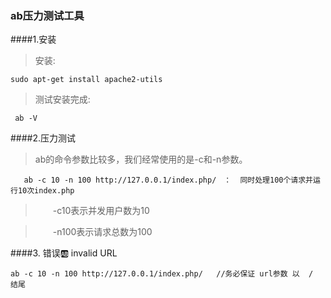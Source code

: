 ### ab压力测试工具

####1.安装

> 安装:
```
sudo apt-get install apache2-utils
```

> 测试安装完成:

```
 ab -V
```

####2.压力测试

> ab的命令参数比较多，我们经常使用的是-c和-n参数。

```
   ab -c 10 -n 100 http://127.0.0.1/index.php/　：  同时处理100个请求并运行10次index.php
```
>　　-c10表示并发用户数为10  

>　　-n100表示请求总数为100


####3. 错误:ab: invalid URL

```
ab -c 10 -n 100 http://127.0.0.1/index.php/   //务必保证 url参数 以  /  结尾
```
